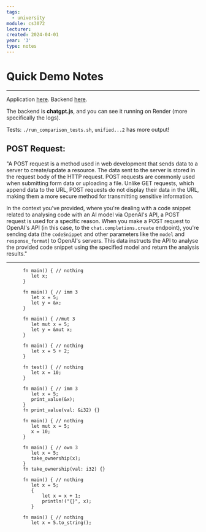 ```yaml
---
tags:
  - university
module: cs3072
lecturer:
created: 2024-04-01
year: '3'
type: notes
---
```

# Quick Demo Notes
---
Application [here](https://pietraferreira.github.io/fyp-rust-visualisation/).
Backend [here](https://dashboard.render.com/).

The backend is **chatgpt.js**, and you can see it running on Render (more specifically the logs).

Tests: `./run_comparison_tests.sh`, `unified...2` has more output!

## POST Request:

"A POST request is a method used in web development that sends data to a server to create/update a resource. The data sent to the server is stored in the request body of the HTTP request. POST requests are commonly used when submitting form data or uploading a file. Unlike GET requests, which append data to the URL, POST requests do not display their data in the URL, making them a more secure method for transmitting sensitive information.

In the context you've provided, where you're dealing with a code snippet related to analysing code with an AI model via OpenAI's API, a POST request is used for a specific reason. When you make a POST request to OpenAI's API (in this case, to the `chat.completions.create` endpoint), you're sending data (the `codeSnippet` and other parameters like the `model` and `response_format`) to OpenAI's servers. This data instructs the API to analyse the provided code snippet using the specified model and return the analysis results."



---

```
      fn main() { // nothing
         let x;
      }
      
      fn main() { // imm 3
         let x = 5;
         let y = &x;
      }
      
      fn main() { //mut 3
         let mut x = 5;
         let y = &mut x;
      }
      
      fn main() { // nothing
         let x = 5 + 2;
      }
      
      fn test() { // nothing
         let x = 10;
      }
      
      fn main() { // imm 3
         let x = 5;
         print_value(&x);
      }
      fn print_value(val: &i32) {}
      
      fn main() { // nothing
         let mut x = 5;
         x = 10;
      }
      
      fn main() { // own 3
         let x = 5;
         take_ownership(x);
      }
      fn take_ownership(val: i32) {}
      
      fn main() { // nothing
         let x = 5;
         {
             let x = x + 1;
             println!("{}", x);
         }
    
      fn main() { // nothing
         let x = 5.to_string();
```